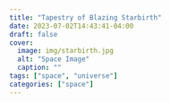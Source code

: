 ```yaml
---
title: "Tapestry of Blazing Starbirth"
date: 2023-07-02T14:43:41-04:00
draft: false
cover:
  image: img/starbirth.jpg
  alt: "Space Image"
  caption: ""
tags: ["space", "universe"]
categories: ["space"]
---
```




  




